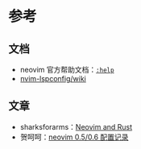 # 参考

## 文档

- neovim 官方帮助文档：[`:help`](https://neovim.io/doc/user)
- [nvim-lspconfig/wiki](https://github.com/neovim/nvim-lspconfig/wiki)

## 文章

- sharksforarms：[Neovim and Rust](https://sharksforarms.dev/posts/neovim-rust/)
- 贺呵呵：[neovim 0.5/0.6 配置记录](https://zhuanlan.zhihu.com/p/388397656?ivk_sa=1024320u)
